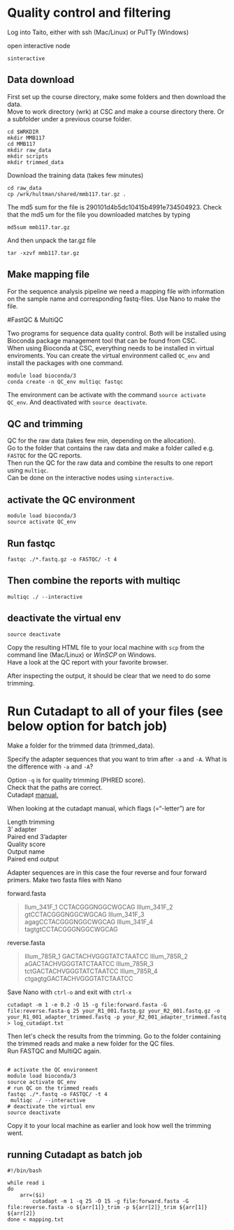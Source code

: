 # Quality control and filtering

Log into Taito, either with ssh (Mac/Linux) or PuTTy (Windows)

open interactive node
```
sinteractive
```

## Data download
First set up the course directory, make some folders and then download the data.  
Move to work directory (wrk) at CSC and make a course directory there. Or a subfolder under a previous course folder.  
```
cd $WRKDIR
mkdir MMB117
cd MMB117
mkdir raw_data
mkdir scripts
mkdir trimmed_data
```

Download the training data (takes few minutes)  
```
cd raw_data
cp /wrk/hultman/shared/mmb117.tar.gz .
```

The md5 sum for the file is 290101d4b5dc10415b4991e734504923. Check that the md5 um for the file you downloaded matches by typing

```
md5sum mmb117.tar.gz
```
And then unpack the tar.gz file
```
tar -xzvf mmb117.tar.gz
``` 

## Make mapping file 
For the sequence analysis pipeline we need a mapping file with information on the sample name and corresponding fastq-files. Use Nano to make the file.

#FastQC & MultiQC

Two programs for sequence data quality control. Both will be installed using Bioconda package management tool that can be found from CSC.  
When using Bioconda at CSC, everything needs to be installed in virtual enviroments. You can create the virtual environment called `QC_env` and install the packages with one command.  
```
module load bioconda/3
conda create -n QC_env multiqc fastqc
```

The environment can be activate with the command `source activate QC_env`. And deactivated with `source deactivate`.  


## QC and trimming
QC for the raw data (takes few min, depending on the allocation).  
Go to the folder that contains the raw data and make a folder called e.g. `FASTQC` for the QC reports.  
Then run the QC for the raw data and combine the results to one report using `multiqc`.  
Can be done on the interactive nodes using `sinteractive`. 

## activate the QC environment
```
module load bioconda/3
source activate QC_env
```

## Run fastqc
```
fastqc ./*.fastq.gz -o FASTQC/ -t 4
```

## Then combine the reports with multiqc
```
multiqc ./ --interactive
```

## deactivate the virtual env
```
source deactivate

```

Copy the resulting HTML file to your local machine with `scp` from the command line (Mac/Linux) or *WinSCP* on Windows.  
Have a look at the QC report with your favorite browser.  

After inspecting the output, it should be clear that we need to do some trimming.  



# Run Cutadapt to all of your files (see below option for batch job)

Make a folder for the trimmed data (trimmed_data).  

Specify the adapter sequences that you want to trim after `-a` and `-A`. What is the difference with `-a` and `-A`?

Option `-q` is for quality trimming (PHRED score).  
Check that the paths are correct.  
Cutadapt [manual.](http://cutadapt.readthedocs.io)  

When looking at the cutadapt manual, which flags (=“-letter”) are for

Length trimming	 		
3’ adapter 			
Paired end 3’adapter	
Quality score			
Output name		
Paired end output	

Adapter sequences are in this case the four reverse and four forward primers. Make two fasta files with Nano

forward.fasta

>llum_341F_1
CCTACGGGNGGCWGCAG
>Illum_341F_2
gtCCTACGGGNGGCWGCAG
>Illum_341F_3
agagCCTACGGGNGGCWGCAG
>Illum_341F_4
tagtgtCCTACGGGNGGCWGCAG

reverse.fasta

>Illum_785R_1
GACTACHVGGGTATCTAATCC
>Illum_785R_2
aGACTACHVGGGTATCTAATCC
>Illum_785R_3
tctGACTACHVGGGTATCTAATCC
>Illum_785R_4
ctgagtgGACTACHVGGGTATCTAATCC

Save Nano with `ctrl-o` and exit with `ctrl-x`
 
```
cutadapt -m 1 -e 0.2 -O 15 -g file:forward.fasta -G file:reverse.fasta-q 25 your_R1_001.fastq.gz your_R2_001.fastq.gz -o your_R1_001_adapter_trimmed.fastq -p your_R2_001_adapter_trimmed.fastq > log_cutadapt.txt
```
Then let's check the results from the trimming. Go to the folder containing the trimmed reads and make a new folder for the QC files.  
Run FASTQC and MultiQC again.  

```

# activate the QC environment
module load bioconda/3
source activate QC_env
# run QC on the trimmed reads
fastqc ./*.fastq -o FASTQC/ -t 4
 multiqc ./ --interactive
# deactivate the virtual env
source deactivate
```

Copy it to your local machine as earlier and look how well the trimming went.  




## running Cutadapt as batch job

```
#!/bin/bash

while read i
do
  	arr=($i)
        cutadapt -m 1 -q 25 -O 15 -g file:forward.fasta -G file:reverse.fasta -o ${arr[1]}_trim -p ${arr[2]}_trim ${arr[1]} ${arr[2]}
done < mapping.txt
```



